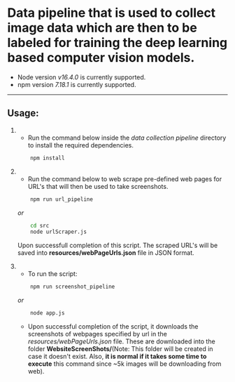 # Data pipeline that is used to collect image data which are then to be labeled for training the deep learning based computer vision models.

* Node version *v16.4.0* is currently supported.
* npm version *7.18.1* is currently supported.

---

## Usage:
1)
      * Run the command below inside the *data collection pipeline* directory to install the required dependencies.

    ```bash
        npm install
    ```
2)
    * Run the command below to web scrape pre-defined web pages for URL's that will then be used to take screenshots.
    ```bash
        npm run url_pipeline
    ```
    *or*
    
    ```bash
        cd src
        node urlScraper.js
    ```
    Upon successfull completion of this script. The scraped URL's will be saved into **resources/webPageUrls.json** file in JSON format.
3)
    * To run the script:

    ```bash
        npm run screenshot_pipeline
    ```

    *or*

    ```bash
        node app.js
    ```
    * Upon successful completion of the script, it downloads the screenshots of webpages specified by url in the *resources/webPageUrls.json* file. These are downloaded into the folder **WebsiteScreenShots/**(Note: This folder will be created in case it doesn't exist. Also, **it is normal if it takes some time to execute** this command since ~5k images will be downloading from web).